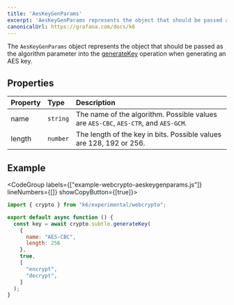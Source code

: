 ```yaml
---
title: 'AesKeyGenParams'
excerpt: 'AesKeyGenParams represents the object that should be passed as the algorithm parameter into the generateKey operation, when generating an AES key.'
canonicalUrl: https://grafana.com/docs/k6
---
```


The `AesKeyGenParams` object represents the object that should be passed as the algorithm parameter into the [generateKey](/javascript-api/k6-experimental/webcrypto/subtlecrypto/generatekey) operation when generating an AES key.

## Properties

| Property | Type     | Description                                                                        |
| :------- | :------- | :--------------------------------------------------------------------------------- |
| name     | `string` | The name of the algorithm. Possible values are `AES-CBC`, `AES-CTR`, and `AES-GCM`.|
| length   | `number` | The length of the key in bits. Possible values are 128, 192 or 256.                |

## Example

<CodeGroup labels={["example-webcrypto-aeskeygenparams.js"]} lineNumbers={[]} showCopyButton={[true]}>

```javascript
import { crypto } from "k6/experimental/webcrypto";

export default async function () {
  const key = await crypto.subtle.generateKey(
    {
      name: "AES-CBC",
      length: 256
    },
    true,
    [
      "encrypt",
      "decrypt",
    ]
  );
}
```

</CodeGroup>